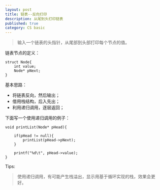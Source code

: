 ```yaml
---
layout: post
title: 链表--反向打印
description: 从尾到头打印链表
published: true
category: CS basic
---
```



> 输入一个链表的头指针，从尾部到头部打印每个节点的值。




链表节点的定义：

	struct Node{
		int value;
		Node* pNext;
	}


基本思路：

* 将链表反向，然后输出；
* 借用栈结构，后入先出；
* 利用递归调用，逐层返回；


下面写一个使用递归调用的例子：

	void printList(Node* pHead){

		if(pHead != null){
			printList(pHead->pNext);
		}

		printf("%d\t", pHead->value);
	}


Tips:

> 使用递归调用，有可能产生栈溢出，显示用基于循环实现的栈，效果会更好。







[NingG]:    http://ningg.github.com  "NingG"









